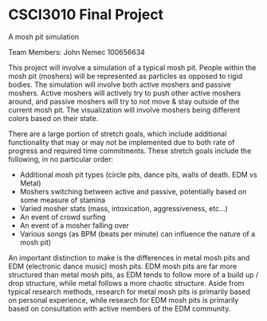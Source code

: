 # CSCI3010 Final Project
A mosh pit simulation

Team Members: John Nemec 100656634

This project will involve a simulation of a typical mosh pit. People within the mosh pit (moshers) will be represented as particles as opposed to rigid bodies. The simulation will involve both active moshers and passive moshers. Active moshers will actively try to push other active moshers around, and passive moshers will try to not move & stay outside of the current mosh pit. The visualization will involve moshers being different colors based on their state. 

There are a large portion of stretch goals, which include additional functionality that may or may not be implemented due to both rate of progress and required time commitments. These stretch goals include the following, in no particular order:

 - Additional mosh pit types (circle pits, dance pits, walls of death. EDM vs Metal)
 - Moshers switching between active and passive, potentially based on some measure of stamina 
 - Varied mosher stats (mass, intoxication, aggressiveness, etc...)
 - An event of crowd surfing
 - An event of a mosher falling over
 - Various songs (as BPM (beats per minute) can influence the nature of a mosh pit)

An important distinction to make is the differences in metal mosh pits and EDM (electronic dance music) mosh pits. EDM mosh pits are far more structured than metal mosh pits, as EDM tends to follow more of a build up / drop structure, while metal follows a more chaotic structure. Aside from typical research methods, research for metal mosh pits is primarily based on personal experience, while research for EDM mosh pits is primarily based on consultation with active members of the EDM community. 
